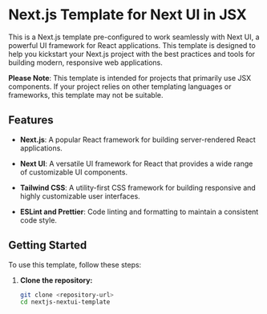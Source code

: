 # Next.js Template for Next UI in JSX

This is a Next.js template pre-configured to work seamlessly with Next UI, a powerful UI framework for React applications. This template is designed to help you kickstart your Next.js project with the best practices and tools for building modern, responsive web applications.

**Please Note**: This template is intended for projects that primarily use JSX components. If your project relies on other templating languages or frameworks, this template may not be suitable.

## Features

- **Next.js**: A popular React framework for building server-rendered React applications.

- **Next UI**: A versatile UI framework for React that provides a wide range of customizable UI components.

- **Tailwind CSS**: A utility-first CSS framework for building responsive and highly customizable user interfaces.

- **ESLint and Prettier**: Code linting and formatting to maintain a consistent code style.

## Getting Started

To use this template, follow these steps:

1. **Clone the repository:**

   ```bash
   git clone <repository-url>
   cd nextjs-nextui-template
   ```
